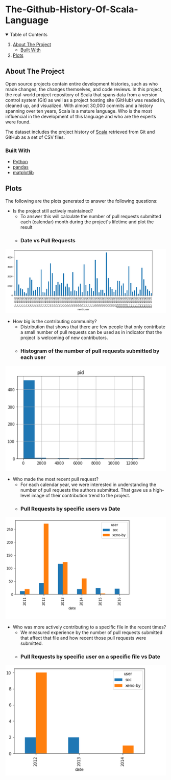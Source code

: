 # The-Github-History-Of-Scala-Language
<details open="open">
  <summary>Table of Contents</summary>
  <ol>
    <li>
      <a href="#about-the-project">About The Project</a>
      <ul>
        <li><a href="#built-with">Built With</a></li>
      </ul>
    </li>
    <li><a href="#plots">Plots</a></li>
 </details>
 
## About The Project
  
Open source projects contain entire development histories, such as who made changes, the changes themselves, and code reviews. In this project, the real-world project repository of Scala that spans data from a version control system (Git) as well as a project hosting site (GitHub) was readed in, cleaned up, and visualized. With almost 30,000 commits and a history spanning over ten years, Scala is a mature language. Who is the most influencial in the development of this language and who are the experts were found.

The dataset includes the project history of [Scala](http://www.scala-lang.org) retrieved from Git and GitHub as a set of CSV files.
  
 ### Built With

* [Python](https://www.python.org)
* [pandas](https://pandas.pydata.org)
* [matplotlib](https://matplotlib.org)
  
## Plots
The following are the plots generated to answer the following questions:
* Is the project still actively maintained?
  - To answer this will calculate the number of pull requests submitted each (calendar) month during the project's lifetime and plot the result
  - ### Date vs Pull Requests

![plot1](https://github.com/pranjwalsingh236/The-Github-History-Of-Scala-Language/blob/main/plots/Scala-DateVSPullRequests.PNG)
* How big is the contributing community?
  - Distribution that shows that there are few people that only contribute a small number of pull requests can be used as in indicator that the project is welcoming of new contributors.
  - ### Histogram of the number of pull requests submitted by each user
  
![plot2](https://github.com/pranjwalsingh236/The-Github-History-Of-Scala-Language/blob/main/plots/Scala-HistogramOfPullRequests.PNG)
* Who made the most recent pull request?
  - For each calendar year, we were interested in understanding the number of pull requests the authors submitted. That gave us a high-level image of their contribution trend to the project.
  - ### Pull Requests by specific users vs Date
  
![plot3](https://github.com/pranjwalsingh236/The-Github-History-Of-Scala-Language/blob/main/plots/Scala-PlotOfTwoDevelopers.PNG)
* Who was more actively contributing to a specific file in the recent times?
  - We measured experience by the number of pull requests submitted that affect that file and how recent those pull requests were submitted.
  - ### Pull Requests by specific user on a specific file vs Date
 
![plot4](https://github.com/pranjwalsingh236/The-Github-History-Of-Scala-Language/blob/main/plots/Scala-PullRequestOnSpecificFile.PNG)
